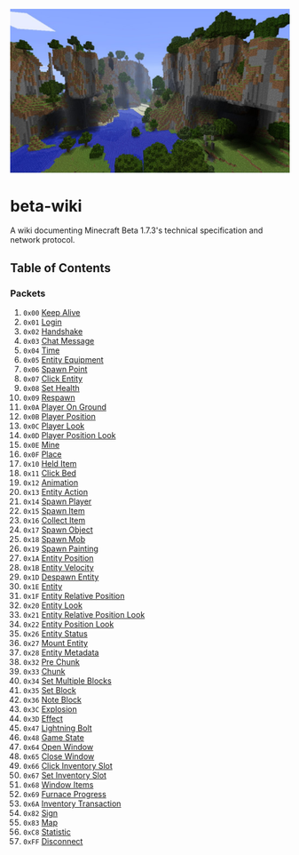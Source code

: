 ![](banner.jpg)

# beta-wiki
A wiki documenting Minecraft Beta 1.7.3's technical specification and network protocol.

## Table of Contents
### Packets
1. `0x00` [Keep Alive](packets/000-keep-alive.md)
2. `0x01` [Login](packets/001-login.md)
3. `0x02` [Handshake](packets/002-handshake.md)
4. `0x03` [Chat Message](packets/003-chat-message.md)
5. `0x04` [Time](packets/004-time.md)
6. `0x05` [Entity Equipment](packets/005-entity-equipment.md)
7. `0x06` [Spawn Point](packets/006-spawn-point.md)
8. `0x07` [Click Entity](packets/007-click-entity.md)
9. `0x08` [Set Health](packets/008-set-health.md)
10. `0x09` [Respawn](packets/009-respawn.md)
11. `0x0A` [Player On Ground](packets/010-player-on-ground.md)
12. `0x0B` [Player Position](packets/011-player-position.md)
13. `0x0C` [Player Look](packets/012-player-look.md)
14. `0x0D` [Player Position Look](packets/013-player-position-look.md)
15. `0x0E` [Mine](packets/014-mine.md)
16. `0x0F` [Place](packets/015-place.md)
17. `0x10` [Held Item](packets/016-held-item.md)
18. `0x11` [Click Bed](packets/017-click-bed.md)
19. `0x12` [Animation](packets/018-animation.md)
20. `0x13` [Entity Action](packets/019-entity-action.md)
21. `0x14` [Spawn Player](packets/020-spawn-player.md)
22. `0x15` [Spawn Item](packets/021-spawn-item.md)
23. `0x16` [Collect Item](packets/022-collect-item.md)
24. `0x17` [Spawn Object](packets/023-spawn-object.md)
25. `0x18` [Spawn Mob](packets/024-spawn-mob.md)
26. `0x19` [Spawn Painting](packets/025-spawn-painting.md)
27. `0x1A` [Entity Position](packets/026-entity-position.md)
28. `0x1B` [Entity Velocity](packets/027-entity-velocity.md)
29. `0x1D` [Despawn Entity](packets/029-despawn-entity.md)
30. `0x1E` [Entity](packets/030-entity.md)
31. `0x1F` [Entity Relative Position](packets/031-entity-relative-position.md)
32. `0x20` [Entity Look](packets/032-entity-look.md)
33. `0x21` [Entity Relative Position Look](packets/033-entity-relative-position-look.md)
34. `0x22` [Entity Position Look](packets/034-entity-position-look.md)
35. `0x26` [Entity Status](packets/038-entity-status.md)
36. `0x27` [Mount Entity](packets/039-mount-entity.md)
37. `0x28` [Entity Metadata](packets/040-entity-metadata.md)
38. `0x32` [Pre Chunk](packets/050-pre-chunk.md)
39. `0x33` [Chunk](packets/051-chunk.md)
40. `0x34` [Set Multiple Blocks](packets/052-set-multiple-blocks.md)
41. `0x35` [Set Block](packets/053-set-block.md)
42. `0x36` [Note Block](packets/054-note-block.md)
43. `0x3C` [Explosion](packets/060-explosion.md)
44. `0x3D` [Effect](packets/061-effect.md)
45. `0x47` [Lightning Bolt](packets/071-lightning-bolt.md)
46. `0x48` [Game State](packets/072-game-state.md)
47. `0x64` [Open Window](packets/100-open-window.md)
48. `0x65` [Close Window](packets/101-close-window.md)
49. `0x66` [Click Inventory Slot](packets/102-click-inventory-slot.md)
50. `0x67` [Set Inventory Slot](packets/103-set-inventory-slot.md)
51. `0x68` [Window Items](packets/104-window-items.md)
52. `0x69` [Furnace Progress](packets/105-furnace-progress.md)
53. `0x6A` [Inventory Transaction](packets/106-inventory-transaction.md)
54. `0x82` [Sign](packets/130-sign.md)
55. `0x83` [Map](packets/131-map.md)
56. `0xC8` [Statistic](packets/200-statistic.md)
57. `0xFF` [Disconnect](packets/255-disconnect.md)